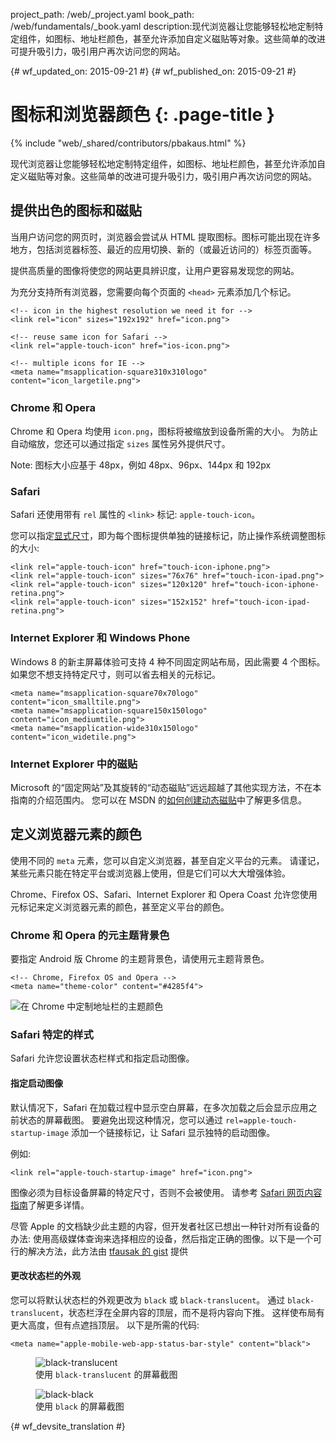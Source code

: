 project_path: /web/_project.yaml
book_path: /web/fundamentals/_book.yaml
description:现代浏览器让您能够轻松地定制特定组件，如图标、地址栏颜色，甚至允许添加自定义磁贴等对象。这些简单的改进可提升吸引力，吸引用户再次访问您的网站。


{# wf_updated_on: 2015-09-21 #}
{# wf_published_on: 2015-09-21 #}

# 图标和浏览器颜色 {: .page-title }

{% include "web/_shared/contributors/pbakaus.html" %}

现代浏览器让您能够轻松地定制特定组件，如图标、地址栏颜色，甚至允许添加自定义磁贴等对象。这些简单的改进可提升吸引力，吸引用户再次访问您的网站。


## 提供出色的图标和磁贴

当用户访问您的网页时，浏览器会尝试从 HTML 提取图标。图标可能出现在许多地方，包括浏览器标签、最近的应用切换、新的（或最近访问的）标签页面等。

提供高质量的图像将使您的网站更具辨识度，让用户更容易发现您的网站。


为充分支持所有浏览器，您需要向每个页面的 `<head>` 元素添加几个标记。



    <!-- icon in the highest resolution we need it for -->
    <link rel="icon" sizes="192x192" href="icon.png">

    <!-- reuse same icon for Safari -->
    <link rel="apple-touch-icon" href="ios-icon.png">

    <!-- multiple icons for IE -->
    <meta name="msapplication-square310x310logo" content="icon_largetile.png">


### Chrome 和 Opera

Chrome 和 Opera 均使用 `icon.png`，图标将被缩放到设备所需的大小。
为防止自动缩放，您还可以通过指定 `sizes` 属性另外提供尺寸。



Note: 图标大小应基于 48px，例如 48px、96px、144px 和 192px

### Safari

Safari 还使用带有 `rel` 属性的 `<link>` 标记: `apple-touch-icon`。

您可以指定[显式尺寸](https://developer.apple.com/library/ios/documentation/UserExperience/Conceptual/MobileHIG/IconMatrix.html#//apple_ref/doc/uid/TP40006556-CH27)，即为每个图标提供单独的链接标记，防止操作系统调整图标的大小:




    <link rel="apple-touch-icon" href="touch-icon-iphone.png">
    <link rel="apple-touch-icon" sizes="76x76" href="touch-icon-ipad.png">
    <link rel="apple-touch-icon" sizes="120x120" href="touch-icon-iphone-retina.png">
    <link rel="apple-touch-icon" sizes="152x152" href="touch-icon-ipad-retina.png">


### Internet Explorer 和 Windows Phone

Windows 8 的新主屏幕体验可支持 4 种不同固定网站布局，因此需要 4 个图标。
如果您不想支持特定尺寸，则可以省去相关的元标记。



    <meta name="msapplication-square70x70logo" content="icon_smalltile.png">
    <meta name="msapplication-square150x150logo" content="icon_mediumtile.png">
    <meta name="msapplication-wide310x150logo" content="icon_widetile.png">


### Internet Explorer 中的磁贴

Microsoft 的“固定网站”及其旋转的“动态磁贴”远远超越了其他实现方法，不在本指南的介绍范围内。
您可以在 MSDN 的[如何创建动态磁贴](//msdn.microsoft.com/en-us/library/ie/dn455115(v=vs.85).aspx)中了解更多信息。




## 定义浏览器元素的颜色

使用不同的 `meta` 元素，您可以自定义浏览器，甚至自定义平台的元素。
请谨记，某些元素只能在特定平台或浏览器上使用，但是它们可以大大增强体验。


Chrome、Firefox OS、Safari、Internet Explorer 和 Opera Coast 允许您使用元标记来定义浏览器元素的颜色，甚至定义平台的颜色。


### Chrome 和 Opera 的元主题背景色

要指定 Android 版 Chrome 的主题背景色，请使用元主题背景色。

    <!-- Chrome, Firefox OS and Opera -->
    <meta name="theme-color" content="#4285f4">


<img src="imgs/theme-color.png" alt="在 Chrome 中定制地址栏的主题颜色">

### Safari 特定的样式

Safari 允许您设置状态栏样式和指定启动图像。

#### 指定启动图像

默认情况下，Safari 在加载过程中显示空白屏幕，在多次加载之后会显示应用之前状态的屏幕截图。
要避免出现这种情况，您可以通过 `rel=apple-touch-startup-image` 添加一个链接标记，让 Safari 显示独特的启动图像。

例如:


    <link rel="apple-touch-startup-image" href="icon.png">


图像必须为目标设备屏幕的特定尺寸，否则不会被使用。
请参考 [Safari 网页内容指南](//developer.apple.com/library/ios/documentation/AppleApplications/Reference/SafariWebContent/ConfiguringWebApplications/ConfiguringWebApplications.html)了解更多详情。



尽管 Apple 的文档缺少此主题的内容，但开发者社区已想出一种针对所有设备的办法: 使用高级媒体查询来选择相应的设备，然后指定正确的图像。以下是一个可行的解决方法，此方法由 [tfausak 的 gist](//gist.github.com/tfausak/2222823) 提供


#### 更改状态栏的外观

您可以将默认状态栏的外观更改为 `black` 或 `black-translucent`。
通过 `black-translucent`，状态栏浮在全屏内容的顶层，而不是将内容向下推。
这样使布局有更大高度，但有点遮挡顶层。
以下是所需的代码:


    <meta name="apple-mobile-web-app-status-bar-style" content="black">

<div class="attempt-left">
  <figure>
    <img src="imgs/status-bar-translucent.png" srcset="imgs/status-bar-translucent.png 1x, imgs/status-bar-translucent-2x.png 2x" alt="black-translucent">
    <figcaption>使用  <code>black-translucent</code> 的屏幕截图</figcaption>
  </figure>
</div>
<div class="attempt-right">
  <figure>
    <img src="imgs/status-bar-black.png" srcset="imgs/status-bar-black.png 1x, imgs/status-bar-black-2x.png 2x" alt="black-black">
    <figcaption>使用  <code>black</code> 的屏幕截图</figcaption>
  </figure>
</div>

<div style="clear:both;"></div>




{# wf_devsite_translation #}
